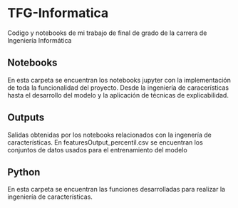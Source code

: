 # TFG-Informatica
 Codigo y notebooks de mi trabajo de final de grado de la carrera de Ingeniería Informática

 ## Notebooks

 En esta carpeta se encuentran los notebooks jupyter con la implementación de toda la funcionalidad del proyecto. Desde la ingeniería de caracerísticas hasta el desarrollo del modelo y la aplicación de técnicas de explicabilidad.

 ## Outputs

 Salidas obtenidas por los notebooks relacionados con la ingenería de características. En featuresOutput_percentil.csv se encuentran los conjuntos de datos usados para el entrenamiento del modelo

 ## Python

 En esta carpeta se encuentran las funciones desarrolladas para realizar la ingeniería de características. 
